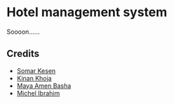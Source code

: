 # Hotel management system

Soooon......

Credits
-------
- [Somar Kesen](https://github.com/somarkn99)
- [Kinan Khoja](https://github.com/khoja-kinan)
- [Maya Amen Basha](https://www.linkedin.com/in/maya-amin-basha-b60b27229/)
- [Michel Ibrahim](https://github.com/Misheal88x)